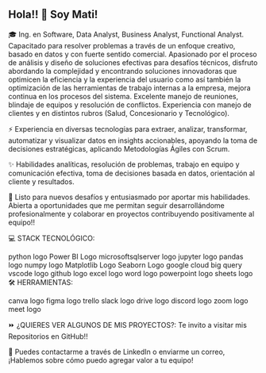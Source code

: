 

## Hola!! 👋 Soy Mati!

🎓 Ing. en Software, Data Analyst, Business Analyst, Functional Analyst. Capacitado para resolver problemas a través de un enfoque creativo, basado en datos y con fuerte sentido comercial. Apasionado por el proceso de análisis y diseño de soluciones efectivas para desafíos técnicos, disfruto abordando la complejidad y encontrando soluciones innovadoras que optimicen la eficiencia y la experiencia del usuario como así también la optimización de las herramientas de trabajo internas a la empresa, mejora continua en los procesos del sistema. Excelente manejo de reuniones, blindaje de equipos y resolución de conflictos. Experiencia con manejo de clientes y en distintos rubros (Salud, Concesionario y Tecnológico).

⚡ Experiencia en diversas tecnologías para extraer, analizar, transformar, automatizar y visualizar datos en insights accionables, apoyando la toma de decisiones estratégicas, aplicando Metodologías Ágiles con Scrum.

✨ Habilidades analíticas, resolución de problemas, trabajo en equipo y comunicación efectiva, toma de decisiones basada en datos, orientación al cliente y resultados.

🚀 Listo para nuevos desafíos y entusiasmado por aportar mis habilidades. Abierta a oportunidades que me permitan seguir desarrollándome profesionalmente y colaborar en proyectos contribuyendo positivamente al equipo!!

💻 STACK TECNOLÓGICO:

python logo  Power BI Logo  microsoftsqlserver logo  jupyter logo  pandas logo  numpy logo  Matplotlib Logo  Seaborn Logo  google cloud  big query  vscode logo  github logo excel logo  word logo  powerpoint logo  sheets logo
🛠️ HERRAMIENTAS:

canva logo  figma logo  trello  slack logo  drive logo  discord logo  zoom logo  meet logo

⏩ ¿QUIERES VER ALGUNOS DE MIS PROYECTOS?:
Te invito a visitar mis Repositorios en GitHub!!

📩 Puedes contactarme a través de LinkedIn o enviarme un correo, ¡Hablemos sobre cómo puedo agregar valor a tu equipo!
 

